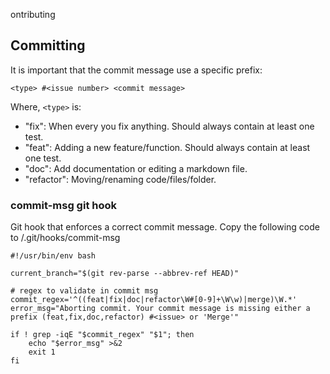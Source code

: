 ontributing
## Committing
It is important that the commit message use a specific prefix:

`<type> #<issue number> <commit message>`

Where, `<type>` is:

* "fix": When every you fix anything. Should always contain at least one test.
* "feat": Adding a new feature/function. Should always contain at least one test.
* "doc": Add documentation or editing a markdown file.
* "refactor": Moving/renaming code/files/folder.

### commit-msg git hook
Git hook that enforces a correct commit message.
Copy the following code to <repo>/.git/hooks/commit-msg

```console
#!/usr/bin/env bash

current_branch="$(git rev-parse --abbrev-ref HEAD)"

# regex to validate in commit msg
commit_regex='^((feat|fix|doc|refactor\W#[0-9]+\W\w)|merge)\W.*'
error_msg="Aborting commit. Your commit message is missing either a prefix (feat,fix,doc,refactor) #<issue> or 'Merge'"

if ! grep -iqE "$commit_regex" "$1"; then
    echo "$error_msg" >&2
    exit 1
fi
```
